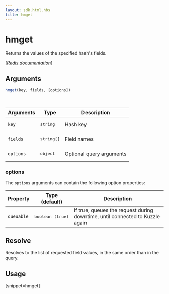 ```yaml
---
layout: sdk.html.hbs
title: hmget
---
```


# hmget

Returns the values of the specified hash's fields.

[[_Redis documentation_]](https://redis.io/commands/hmget)

## Arguments

```js
hmget(key, fields, [options])

```

<br/>

| Arguments    | Type    | Description |
|--------------|---------|-------------|
| `key` | <pre>string</pre> | Hash key |
| `fields` | <pre>string[]</pre> | Field names |
| ``options`` | <pre>object</pre> | Optional query arguments |

### options

The `options` arguments can contain the following option properties:

| Property   | Type (default)   | Description                       |
| ---------- | ------- | --------------------------------- |
| `queuable` | <pre>boolean (true)</pre> | If true, queues the request during downtime, until connected to Kuzzle again |

## Resolve

Resolves to the list of requested field values, in the same order than in the query.

## Usage

[snippet=hmget]

